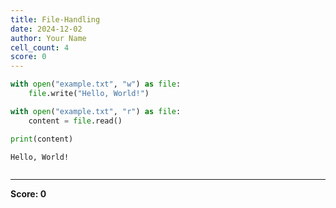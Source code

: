 ```yaml
---
title: File-Handling
date: 2024-12-02
author: Your Name
cell_count: 4
score: 0
---
```


```python
with open("example.txt", "w") as file:
    file.write("Hello, World!")
```


```python
with open("example.txt", "r") as file:
    content = file.read()
```


```python
print(content)
```

    Hello, World!



```python

```


---
**Score: 0**
